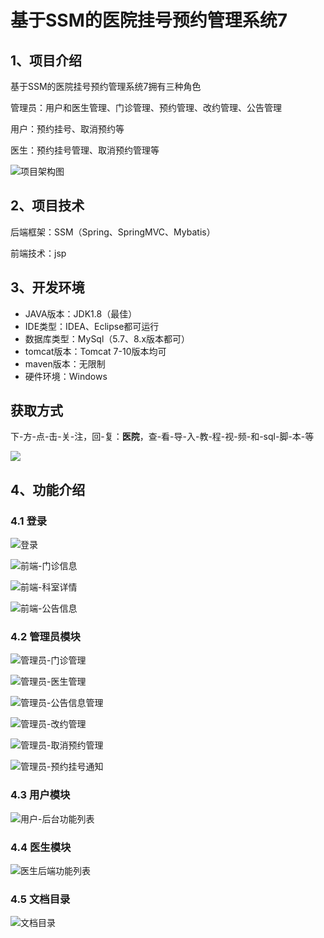# 基于SSM的医院挂号预约管理系统7



## 1、项目介绍

基于SSM的医院挂号预约管理系统7拥有三种角色

管理员：用户和医生管理、门诊管理、预约管理、改约管理、公告管理

用户：预约挂号、取消预约等

医生：预约挂号管理、取消预约管理等

![项目架构图](https://www.codeshop.fun/Typora-Images/202402091120707.jpg)

## 2、项目技术

后端框架：SSM（Spring、SpringMVC、Mybatis）

前端技术：jsp

## 3、开发环境

- JAVA版本：JDK1.8（最佳）
- IDE类型：IDEA、Eclipse都可运行
- 数据库类型：MySql（5.7、8.x版本都可） 
- tomcat版本：Tomcat 7-10版本均可
- maven版本：无限制
- 硬件环境：Windows
## 获取方式
下-方-点-击-关-注，回-复：**医院**，查-看-导-入-教-程-视-频-和-sql-脚-本-等

 ![](https://www.codeshop.fun/Typora-Images/202205281253739.png)

## 4、功能介绍

### 4.1 登录

![登录](https://www.codeshop.fun/Typora-Images/202402091120837.jpg)

![前端-门诊信息](https://www.codeshop.fun/Typora-Images/202402091121674.jpg)

![前端-科室详情](https://www.codeshop.fun/Typora-Images/202402091121663.jpg)

![前端-公告信息](https://www.codeshop.fun/Typora-Images/202402091121294.jpg)

### 4.2 管理员模块

![管理员-门诊管理](https://www.codeshop.fun/Typora-Images/202402091121662.jpg)

![管理员-医生管理](https://www.codeshop.fun/Typora-Images/202402091121646.jpg)

![管理员-公告信息管理](https://www.codeshop.fun/Typora-Images/202402091121635.jpg)

![管理员-改约管理](https://www.codeshop.fun/Typora-Images/202402091121612.jpg)

![管理员-取消预约管理](https://www.codeshop.fun/Typora-Images/202402091121622.jpg)

![管理员-预约挂号通知](https://www.codeshop.fun/Typora-Images/202402091121694.jpg)

### 4.3 用户模块

![用户-后台功能列表](https://www.codeshop.fun/Typora-Images/202402091121371.jpg)

### 4.4 医生模块

![医生后端功能列表](https://www.codeshop.fun/Typora-Images/202402091121354.jpg)

### 4.5 文档目录

![文档目录](https://www.codeshop.fun/Typora-Images/202402091120311.jpg)


